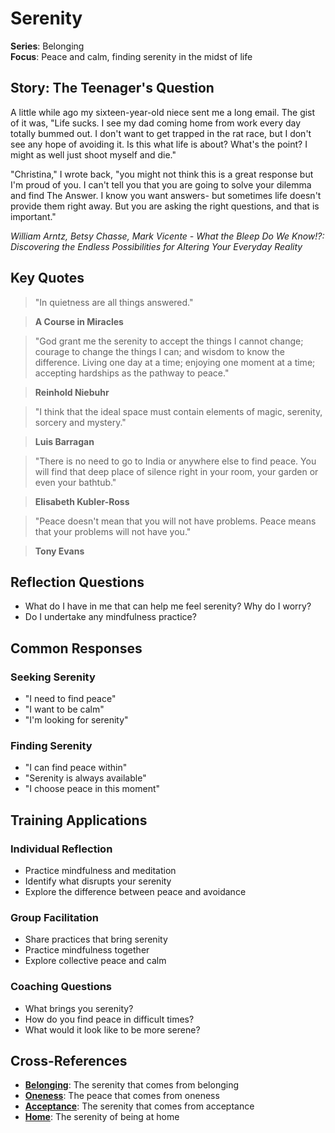 # Serenity

**Series**: Belonging  
**Focus**: Peace and calm, finding serenity in the midst of life

## Story: The Teenager's Question

A little while ago my sixteen-year-old niece sent me a long email. The gist of it was, "Life sucks. I see my dad coming home from work every day totally bummed out. I don't want to get trapped in the rat race, but I don't see any hope of avoiding it. Is this what life is about? What's the point? I might as well just shoot myself and die."

"Christina," I wrote back, "you might not think this is a great response but I'm proud of you. I can't tell you that you are going to solve your dilemma and find The Answer. I know you want answers- but sometimes life doesn't provide them right away. But you are asking the right questions, and that is important."

*William Arntz, Betsy Chasse, Mark Vicente - What the Bleep Do We Know!?: Discovering the Endless Possibilities for Altering Your Everyday Reality*

## Key Quotes

> "In quietness are all things answered."

> **A Course in Miracles**

> "God grant me the serenity to accept the things I cannot change; courage to change the things I can; and wisdom to know the difference. Living one day at a time; enjoying one moment at a time; accepting hardships as the pathway to peace."

> **Reinhold Niebuhr**

> "I think that the ideal space must contain elements of magic, serenity, sorcery and mystery."

> **Luis Barragan**

> "There is no need to go to India or anywhere else to find peace. You will find that deep place of silence right in your room, your garden or even your bathtub."

> **Elisabeth Kubler-Ross**

> "Peace doesn't mean that you will not have problems. Peace means that your problems will not have you."

> **Tony Evans**

## Reflection Questions

- What do I have in me that can help me feel serenity? Why do I worry?
- Do I undertake any mindfulness practice?

## Common Responses

### **Seeking Serenity**
- "I need to find peace"
- "I want to be calm"
- "I'm looking for serenity"

### **Finding Serenity**
- "I can find peace within"
- "Serenity is always available"
- "I choose peace in this moment"

## Training Applications

### **Individual Reflection**
- Practice mindfulness and meditation
- Identify what disrupts your serenity
- Explore the difference between peace and avoidance

### **Group Facilitation**
- Share practices that bring serenity
- Practice mindfulness together
- Explore collective peace and calm

### **Coaching Questions**
- What brings you serenity?
- How do you find peace in difficult times?
- What would it look like to be more serene?

## Cross-References
- **[Belonging](01-belonging.md)**: The serenity that comes from belonging
- **[Oneness](06-oneness.md)**: The peace that comes from oneness
- **[Acceptance](05-acceptance.md)**: The serenity that comes from acceptance
- **[Home](12-home.md)**: The serenity of being at home
